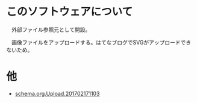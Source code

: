 # このソフトウェアについて

　外部ファイル参照元として開設。

　画像ファイルをアップロードする。はてなブログでSVGがアップロードできないため。

# 他

* [schema.org.Upload.201702171103](https://github.com/ytyaru/schema.org.Upload.201702171103)

